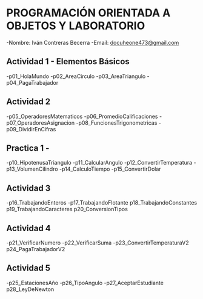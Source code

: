 # PROGRAMACIÓN ORIENTADA A OBJETOS Y LABORATORIO
-Nombre: Iván Contreras Becerra
-Email: docuheone473@gmail.com

## Actividad 1 - Elementos Básicos
-p01_HolaMundo
-p02_AreaCirculo
-p03_AreaTriangulo
-p04_PagaTrabajador

## Actividad 2
-p05_OperadoresMatematicos
-p06_PromedioCalificaciones
-p07_OperadoresAsignacion
-p08_FuncionesTrigonometricas
-p09_DividirEnCifras

## Practica 1 - 
-p10_HipotenusaTriangulo
-p11_CalcularAngulo
-p12_ConvertirTemperatura
-p13_VolumenCilindro
-p14_CalculoTiempo
-p15_ConvertirDolar

## Actividad 3 
-p16_TrabajandoEnteros
-p17_TrabajandoFlotante
p18_TrabajandoConstantes
p19_TrabajandoCaracteres
p20_ConversionTipos

## Actividad 4
-p21_VerificarNumero
-p22_VerificarSuma
-p23_ConvertirTemperaturaV2
p24_PagaTrabajadorV2

## Actividad 5
-p25_EstacionesAño
-p26_TipoAngulo
-p27_AceptarEstudiante
p28_LeyDeNewton